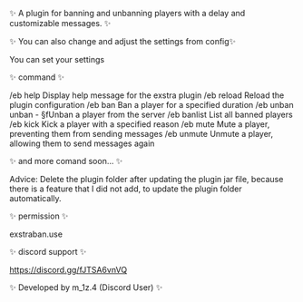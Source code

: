 ✨ A plugin for banning and unbanning players with a delay and customizable messages. ✨

✨ You can also change and adjust the settings from config✨​

You can set your settings​

✨ command ✨​

/eb help
Display help message for the exstra plugin
/eb reload
Reload the plugin configuration
/eb ban
Ban a player for a specified duration
/eb unban
unban <player> - §fUnban a player from the server
/eb banlist
List all banned players
/eb kick
Kick a player with a specified reason
/eb mute
Mute a player, preventing them from sending messages
/eb unmute
Unmute a player, allowing them to send messages again
​

✨ and more comand soon... ✨

Advice: Delete the plugin folder after updating the plugin jar file, because there is a feature that I did not add, to update the plugin folder automatically.​

✨ permission ✨
​

exstraban.use

✨ discord support ✨

https://discord.gg/fJTSA6vnVQ

✨ Developed by m_1z.4 (Discord User) ✨
